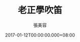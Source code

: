 ---
issue: 207
title: 老正學吹笛
author: 張美容
language: 海陸
date: 2017-01-12T00:00:00.000+08:00
topic: 抒懷
difficulty: 2
wikidata: Q98096067
wikidata_link: https://www.wikidata.org/wiki/Q98096067
author_wikidata_link: https://www.wikidata.org/wiki/Q98096319
author_wikidata: Q98096319
---